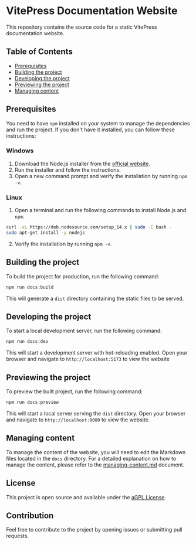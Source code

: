 # VitePress Documentation Website

This repository contains the source code for a static VitePress documentation website.

## Table of Contents

- [Prerequisites](#prerequisites)
- [Building the project](#building-the-project)
- [Developing the project](#developing-the-project)
- [Previewing the project](#previewing-the-project)
- [Managing content](#managing-content)

## Prerequisites

You need to have `npm` installed on your system to manage the dependencies and run the project. If you don't have it installed, you can follow these instructions:

### Windows

1. Download the Node.js installer from the [official website](https://nodejs.org/en/download/).
2. Run the installer and follow the instructions.
3. Open a new command prompt and verify the installation by running `npm -v`.

### Linux

1. Open a terminal and run the following commands to install Node.js and `npm`:

```bash
curl -sL https://deb.nodesource.com/setup_14.x | sudo -E bash -
sudo apt-get install -y nodejs
```

2. Verify the installation by running `npm -v`.

## Building the project

To build the project for production, run the following command:

```bash
npm run docs:build
```

This will generate a `dist` directory containing the static files to be served.

## Developing the project

To start a local development server, run the following command:

```bash
npm run docs:dev
```

This will start a development server with hot-reloading enabled. Open your browser and navigate to `http://localhost:5173` to view the website

## Previewing the project

To preview the built project, run the following command:

```bash
npm run docs:preview
```

This will start a local server serving the `dist` directory. Open your browser and navigate to `http://localhost:8080` to view the website.

## Managing content

To manage the content of the website, you will need to edit the Markdown files located in the `docs` directory. For a detailed explanation on how to manage the content, please refer to the [managing-content.md](managing-content.md) document.

## License

This project is open source and available under the [aGPL License](LICENSE).

## Contribution

Feel free to contribute to the project by opening issues or submitting pull requests.
